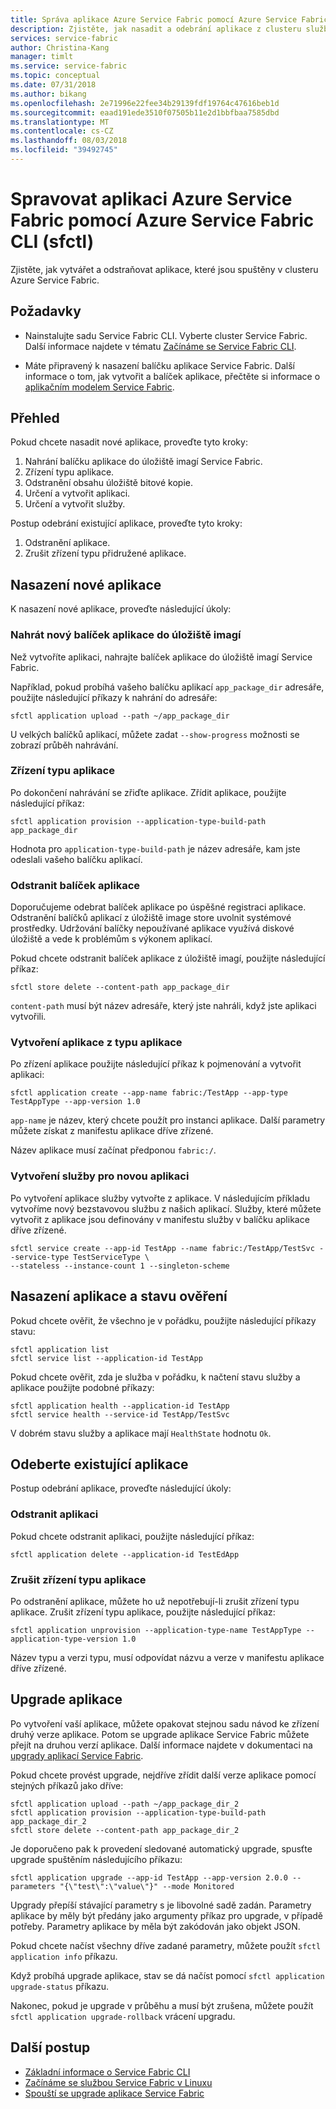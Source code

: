 ```yaml
---
title: Správa aplikace Azure Service Fabric pomocí Azure Service Fabric CLI (sfctl)
description: Zjistěte, jak nasadit a odebrání aplikace z clusteru služby Azure Service Fabric pomocí Azure Service Fabric CLI
services: service-fabric
author: Christina-Kang
manager: timlt
ms.service: service-fabric
ms.topic: conceptual
ms.date: 07/31/2018
ms.author: bikang
ms.openlocfilehash: 2e71996e22fee34b29139fdf19764c47616beb1d
ms.sourcegitcommit: eaad191ede3510f07505b11e2d1bbfbaa7585dbd
ms.translationtype: MT
ms.contentlocale: cs-CZ
ms.lasthandoff: 08/03/2018
ms.locfileid: "39492745"
---
```

# <a name="manage-an-azure-service-fabric-application-by-using-azure-service-fabric-cli-sfctl"></a>Spravovat aplikaci Azure Service Fabric pomocí Azure Service Fabric CLI (sfctl)

Zjistěte, jak vytvářet a odstraňovat aplikace, které jsou spuštěny v clusteru Azure Service Fabric.

## <a name="prerequisites"></a>Požadavky

* Nainstalujte sadu Service Fabric CLI. Vyberte cluster Service Fabric. Další informace najdete v tématu [Začínáme se Service Fabric CLI](service-fabric-cli.md).

* Máte připravený k nasazení balíčku aplikace Service Fabric. Další informace o tom, jak vytvořit a balíček aplikace, přečtěte si informace o [aplikačním modelem Service Fabric](service-fabric-application-model.md).

## <a name="overview"></a>Přehled

Pokud chcete nasadit nové aplikace, proveďte tyto kroky:

1. Nahrání balíčku aplikace do úložiště imagí Service Fabric.
2. Zřízení typu aplikace.
3. Odstranění obsahu úložiště bitové kopie.
4. Určení a vytvořit aplikaci.
5. Určení a vytvořit služby.

Postup odebrání existující aplikace, proveďte tyto kroky:

1. Odstranění aplikace.
2. Zrušit zřízení typu přidružené aplikace.

## <a name="deploy-a-new-application"></a>Nasazení nové aplikace

K nasazení nové aplikace, proveďte následující úkoly:

### <a name="upload-a-new-application-package-to-the-image-store"></a>Nahrát nový balíček aplikace do úložiště imagí

Než vytvoříte aplikaci, nahrajte balíček aplikace do úložiště imagí Service Fabric.

Například, pokud probíhá vašeho balíčku aplikací `app_package_dir` adresáře, použijte následující příkazy k nahrání do adresáře:

```azurecli
sfctl application upload --path ~/app_package_dir
```

U velkých balíčků aplikací, můžete zadat `--show-progress` možnosti se zobrazí průběh nahrávání.

### <a name="provision-the-application-type"></a>Zřízení typu aplikace

Po dokončení nahrávání se zřiďte aplikace. Zřídit aplikace, použijte následující příkaz:

```azurecli
sfctl application provision --application-type-build-path app_package_dir
```

Hodnota pro `application-type-build-path` je název adresáře, kam jste odeslali vašeho balíčku aplikací.

### <a name="delete-the-application-package"></a>Odstranit balíček aplikace

Doporučujeme odebrat balíček aplikace po úspěšné registraci aplikace.  Odstranění balíčků aplikací z úložiště image store uvolnit systémové prostředky.  Udržování balíčky nepoužívané aplikace využívá diskové úložiště a vede k problémům s výkonem aplikací. 

Pokud chcete odstranit balíček aplikace z úložiště imagí, použijte následující příkaz:

```azurecli
sfctl store delete --content-path app_package_dir
```

`content-path` musí být název adresáře, který jste nahráli, když jste aplikaci vytvořili.

### <a name="create-an-application-from-an-application-type"></a>Vytvoření aplikace z typu aplikace

Po zřízení aplikace použijte následující příkaz k pojmenování a vytvořit aplikaci:

```azurecli
sfctl application create --app-name fabric:/TestApp --app-type TestAppType --app-version 1.0
```

`app-name` je název, který chcete použít pro instanci aplikace. Další parametry můžete získat z manifestu aplikace dříve zřízené.

Název aplikace musí začínat předponou `fabric:/`.

### <a name="create-services-for-the-new-application"></a>Vytvoření služby pro novou aplikaci

Po vytvoření aplikace služby vytvořte z aplikace. V následujícím příkladu vytvoříme nový bezstavovou službu z našich aplikací. Služby, které můžete vytvořit z aplikace jsou definovány v manifestu služby v balíčku aplikace dříve zřízené.

```azurecli
sfctl service create --app-id TestApp --name fabric:/TestApp/TestSvc --service-type TestServiceType \
--stateless --instance-count 1 --singleton-scheme
```

## <a name="verify-application-deployment-and-health"></a>Nasazení aplikace a stavu ověření

Pokud chcete ověřit, že všechno je v pořádku, použijte následující příkazy stavu:

```azurecli
sfctl application list
sfctl service list --application-id TestApp
```

Pokud chcete ověřit, zda je služba v pořádku, k načtení stavu služby a aplikace použijte podobné příkazy:

```azurecli
sfctl application health --application-id TestApp
sfctl service health --service-id TestApp/TestSvc
```

V dobrém stavu služby a aplikace mají `HealthState` hodnotu `Ok`.

## <a name="remove-an-existing-application"></a>Odeberte existující aplikace

Postup odebrání aplikace, proveďte následující úkoly:

### <a name="delete-the-application"></a>Odstranit aplikaci

Pokud chcete odstranit aplikaci, použijte následující příkaz:

```azurecli
sfctl application delete --application-id TestEdApp
```

### <a name="unprovision-the-application-type"></a>Zrušit zřízení typu aplikace

Po odstranění aplikace, můžete ho už nepotřebují-li zrušit zřízení typu aplikace. Zrušit zřízení typu aplikace, použijte následující příkaz:

```azurecli
sfctl application unprovision --application-type-name TestAppType --application-type-version 1.0
```

Název typu a verzi typu, musí odpovídat názvu a verze v manifestu aplikace dříve zřízené.

## <a name="upgrade-application"></a>Upgrade aplikace

Po vytvoření vaší aplikace, můžete opakovat stejnou sadu návod ke zřízení druhý verze aplikace. Potom se upgrade aplikace Service Fabric můžete přejít na druhou verzí aplikace. Další informace najdete v dokumentaci na [upgrady aplikací Service Fabric](service-fabric-application-upgrade.md).

Pokud chcete provést upgrade, nejdříve zřídit další verze aplikace pomocí stejných příkazů jako dříve:

```azurecli
sfctl application upload --path ~/app_package_dir_2
sfctl application provision --application-type-build-path app_package_dir_2
sfctl store delete --content-path app_package_dir_2
```

Je doporučeno pak k provedení sledované automatický upgrade, spusťte upgrade spuštěním následujícího příkazu:

```azurecli
sfctl application upgrade --app-id TestApp --app-version 2.0.0 --parameters "{\"test\":\"value\"}" --mode Monitored
```

Upgrady přepíší stávající parametry s je libovolné sadě zadán. Parametry aplikace by měly být předány jako argumenty příkaz pro upgrade, v případě potřeby. Parametry aplikace by měla být zakódován jako objekt JSON.

Pokud chcete načíst všechny dříve zadané parametry, můžete použít `sfctl application info` příkazu.

Když probíhá upgrade aplikace, stav se dá načíst pomocí `sfctl application upgrade-status` příkazu.

Nakonec, pokud je upgrade v průběhu a musí být zrušena, můžete použít `sfctl application upgrade-rollback` vrácení upgradu.

## <a name="next-steps"></a>Další postup

* [Základní informace o Service Fabric CLI](service-fabric-cli.md)
* [Začínáme se službou Service Fabric v Linuxu](service-fabric-get-started-linux.md)
* [Spouští se upgrade aplikace Service Fabric](service-fabric-application-upgrade.md)
